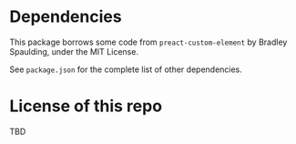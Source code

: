 # Dependencies

This package borrows some code from `preact-custom-element` by Bradley Spaulding, under the MIT License.

See `package.json` for the complete list of other dependencies.

# License of this repo

TBD
